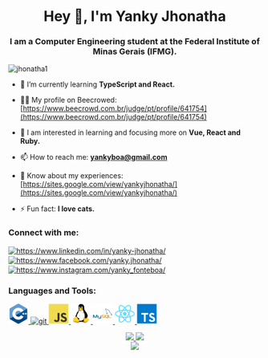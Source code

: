<h1 align="center">Hey 👋, I'm Yanky Jhonatha</h1>
<h3 align="center">I am a Computer Engineering student at the Federal Institute of Minas Gerais (IFMG).</h3>

<p align="left"> <img src="https://komarev.com/ghpvc/?username=jhonatha1&label=Profile%20views&color=0e75b6&style=flat" alt="jhonatha1" /> </p>

- 🌱 I’m currently learning **TypeScript and React.**

- 👨‍💻 My profile on Beecrowed: [https://www.beecrowd.com.br/judge/pt/profile/641754](https://www.beecrowd.com.br/judge/pt/profile/641754)

- 📝 I am interested in learning and focusing more on **Vue, React and Ruby.**

- 📫 How to reach me: **yankyboa@gmail.com**

- 📄 Know about my experiences: [https://sites.google.com/view/yankyjhonatha/](https://sites.google.com/view/yankyjhonatha/)

- ⚡ Fun fact: **I love cats.**

<h3 align="left">Connect with me:</h3>
<p align="left">
<a href="https://www.linkedin.com/in/yanky-jhonatha/" target="blank"><img align="center" src="https://raw.githubusercontent.com/rahuldkjain/github-profile-readme-generator/master/src/images/icons/Social/linked-in-alt.svg" alt="https://www.linkedin.com/in/yanky-jhonatha/" height="30" width="40" /></a>
<a href="https://www.facebook.com/yanky.jhonatha/" target="blank"><img align="center" src="https://raw.githubusercontent.com/rahuldkjain/github-profile-readme-generator/master/src/images/icons/Social/facebook.svg" alt="https://www.facebook.com/yanky.jhonatha/" height="30" width="40" /></a>
<a href="https://www.instagram.com/yanky_fonteboa/" target="blank"><img align="center" src="https://raw.githubusercontent.com/rahuldkjain/github-profile-readme-generator/master/src/images/icons/Social/instagram.svg" alt="https://www.instagram.com/yanky_fonteboa/" height="30" width="40" /></a>
</p>

<h3 align="left">Languages and Tools:</h3>
<p align="left">
  <a href="https://www.w3schools.com/cpp/" target="_blank" rel="noreferrer">
    <img src="https://raw.githubusercontent.com/devicons/devicon/master/icons/cplusplus/cplusplus-original.svg" alt="cplusplus" width="40" height="40"/>
  </a>
  <a href="https://git-scm.com/" target="_blank" rel="noreferrer">
    <img src="https://www.vectorlogo.zone/logos/git-scm/git-scm-icon.svg" alt="git" width="40" height="40"/>
  </a>
  <a href="https://developer.mozilla.org/en-US/docs/Web/JavaScript" target="_blank" rel="noreferrer">
    <img src="https://raw.githubusercontent.com/devicons/devicon/master/icons/javascript/javascript-original.svg" alt="javascript" width="40" height="40"/>
  </a>
  <a href="https://www.linux.org/" target="_blank" rel="noreferrer">
    <img src="https://raw.githubusercontent.com/devicons/devicon/master/icons/linux/linux-original.svg" alt="linux" width="40" height="40"/>
  </a>
  <a href="https://www.mysql.com/" target="_blank" rel="noreferrer">
    <img src="https://raw.githubusercontent.com/devicons/devicon/master/icons/mysql/mysql-original-wordmark.svg" alt="mysql" width="40" height="40"/>
  </a>
  <a href="https://reactjs.org/" target="_blank" rel="noreferrer">
    <img src="https://raw.githubusercontent.com/devicons/devicon/master/icons/react/react-original.svg" alt="react" width="40" height="40"/>
  </a>
  <a href="https://www.typescriptlang.org/" target="_blank" rel="noreferrer">
    <img src="https://raw.githubusercontent.com/devicons/devicon/master/icons/typescript/typescript-original.svg" alt="typescript" width="40" height="40"/>
  </a>
</p>



<div align="center">
  <a href="https://github.com/Jhonatha1">
  <img height="180em" src="https://github-readme-stats.vercel.app/api?username=Jhonatha1&show_icons=true&theme=highcontrast&localebr&include_all_commits=true&count_private=true"/>
  <img height="180em" src="https://github-readme-stats.vercel.app/api/top-langs/?username=Jhonatha1&layout=compact&langs_count=7&theme=highcontrast&locale"/>
</div>
<div align="center">
                  <img height="200" src="https://cdn.discordapp.com/attachments/840049777143971851/950527659966890004/338224_6OG0rNoS.png">
  </div>




